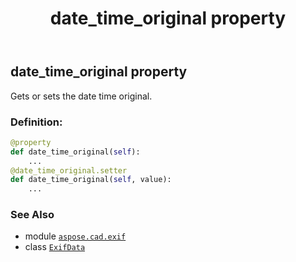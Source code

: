 ﻿---
title: date_time_original property
second_title: Aspose.CAD for Python via .NET API References
description: 
type: docs
weight: 160
url: /python-net/aspose.cad.exif/exifdata/date_time_original/
is_root: false
---

## date_time_original property


Gets or sets the date time original.
### Definition:
```python
@property
def date_time_original(self):
    ...
@date_time_original.setter
def date_time_original(self, value):
    ...
```

### See Also
* module [`aspose.cad.exif`](../../)
* class [`ExifData`](/cad/python-net/aspose.cad.exif/exifdata)

